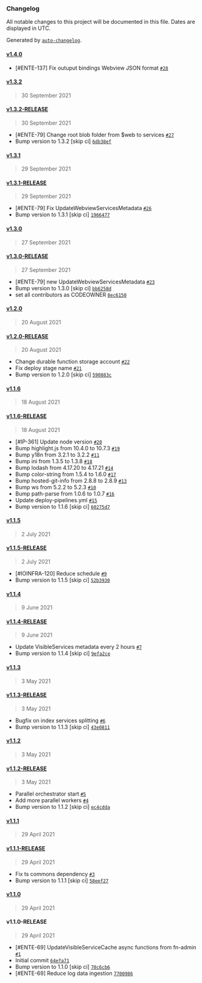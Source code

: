 ### Changelog

All notable changes to this project will be documented in this file. Dates are displayed in UTC.

Generated by [`auto-changelog`](https://github.com/CookPete/auto-changelog).

#### [v1.4.0](https://github.com/pagopa/io-functions-services-cache/compare/v1.3.2...v1.4.0)

- [#ENTE-137] Fix outuput bindings Webview JSON format [`#28`](https://github.com/pagopa/io-functions-services-cache/pull/28)

#### [v1.3.2](https://github.com/pagopa/io-functions-services-cache/compare/v1.3.2-RELEASE...v1.3.2)

> 30 September 2021

#### [v1.3.2-RELEASE](https://github.com/pagopa/io-functions-services-cache/compare/v1.3.1...v1.3.2-RELEASE)

> 30 September 2021

- [#ENTE-79] Change root blob folder from $web to services [`#27`](https://github.com/pagopa/io-functions-services-cache/pull/27)
- Bump version to 1.3.2 [skip ci] [`6db38ef`](https://github.com/pagopa/io-functions-services-cache/commit/6db38efebbf0c4e95193b86adbe54e6012f64516)

#### [v1.3.1](https://github.com/pagopa/io-functions-services-cache/compare/v1.3.1-RELEASE...v1.3.1)

> 29 September 2021

#### [v1.3.1-RELEASE](https://github.com/pagopa/io-functions-services-cache/compare/v1.3.0...v1.3.1-RELEASE)

> 29 September 2021

- [#ENTE-79] Fix UpdateWebviewServicesMetadata [`#26`](https://github.com/pagopa/io-functions-services-cache/pull/26)
- Bump version to 1.3.1 [skip ci] [`1966477`](https://github.com/pagopa/io-functions-services-cache/commit/1966477e5b25621f88acaa96f6bca8edd82befee)

#### [v1.3.0](https://github.com/pagopa/io-functions-services-cache/compare/v1.3.0-RELEASE...v1.3.0)

> 27 September 2021

#### [v1.3.0-RELEASE](https://github.com/pagopa/io-functions-services-cache/compare/v1.2.0...v1.3.0-RELEASE)

> 27 September 2021

- [#ENTE-79] new UpdateWebviewServicesMetadata [`#23`](https://github.com/pagopa/io-functions-services-cache/pull/23)
- Bump version to 1.3.0 [skip ci] [`bb6258d`](https://github.com/pagopa/io-functions-services-cache/commit/bb6258d96565d0ba91a87fb5c5ba539362ba7a00)
- set all contributors as CODEOWNER [`8ec6150`](https://github.com/pagopa/io-functions-services-cache/commit/8ec61501ad854973b86d8eec853154fff2103b36)

#### [v1.2.0](https://github.com/pagopa/io-functions-services-cache/compare/v1.2.0-RELEASE...v1.2.0)

> 20 August 2021

#### [v1.2.0-RELEASE](https://github.com/pagopa/io-functions-services-cache/compare/v1.1.6...v1.2.0-RELEASE)

> 20 August 2021

- Change durable function storage account [`#22`](https://github.com/pagopa/io-functions-services-cache/pull/22)
- Fix deploy stage name [`#21`](https://github.com/pagopa/io-functions-services-cache/pull/21)
- Bump version to 1.2.0 [skip ci] [`590883c`](https://github.com/pagopa/io-functions-services-cache/commit/590883c1001cee57b2cfee9e1f786ffa2a83af92)

#### [v1.1.6](https://github.com/pagopa/io-functions-services-cache/compare/v1.1.6-RELEASE...v1.1.6)

> 18 August 2021

#### [v1.1.6-RELEASE](https://github.com/pagopa/io-functions-services-cache/compare/v1.1.5...v1.1.6-RELEASE)

> 18 August 2021

- [#IP-361] Update node version [`#20`](https://github.com/pagopa/io-functions-services-cache/pull/20)
- Bump highlight.js from 10.4.0 to 10.7.3 [`#19`](https://github.com/pagopa/io-functions-services-cache/pull/19)
- Bump y18n from 3.2.1 to 3.2.2 [`#11`](https://github.com/pagopa/io-functions-services-cache/pull/11)
- Bump ini from 1.3.5 to 1.3.8 [`#18`](https://github.com/pagopa/io-functions-services-cache/pull/18)
- Bump lodash from 4.17.20 to 4.17.21 [`#14`](https://github.com/pagopa/io-functions-services-cache/pull/14)
- Bump color-string from 1.5.4 to 1.6.0 [`#17`](https://github.com/pagopa/io-functions-services-cache/pull/17)
- Bump hosted-git-info from 2.8.8 to 2.8.9 [`#13`](https://github.com/pagopa/io-functions-services-cache/pull/13)
- Bump ws from 5.2.2 to 5.2.3 [`#10`](https://github.com/pagopa/io-functions-services-cache/pull/10)
- Bump path-parse from 1.0.6 to 1.0.7 [`#16`](https://github.com/pagopa/io-functions-services-cache/pull/16)
- Update deploy-pipelines.yml [`#15`](https://github.com/pagopa/io-functions-services-cache/pull/15)
- Bump version to 1.1.6 [skip ci] [`60275d7`](https://github.com/pagopa/io-functions-services-cache/commit/60275d74303aff1bca0e7d36264869ad635e6bf8)

#### [v1.1.5](https://github.com/pagopa/io-functions-services-cache/compare/v1.1.5-RELEASE...v1.1.5)

> 2 July 2021

#### [v1.1.5-RELEASE](https://github.com/pagopa/io-functions-services-cache/compare/v1.1.4...v1.1.5-RELEASE)

> 2 July 2021

- [#IOINFRA-120] Reduce schedule [`#9`](https://github.com/pagopa/io-functions-services-cache/pull/9)
- Bump version to 1.1.5 [skip ci] [`52b3930`](https://github.com/pagopa/io-functions-services-cache/commit/52b3930747d975fbe311f0c554c4175e1b5584e2)

#### [v1.1.4](https://github.com/pagopa/io-functions-services-cache/compare/v1.1.4-RELEASE...v1.1.4)

> 9 June 2021

#### [v1.1.4-RELEASE](https://github.com/pagopa/io-functions-services-cache/compare/v1.1.3...v1.1.4-RELEASE)

> 9 June 2021

- Update VisibleServices metadata every 2 hours [`#7`](https://github.com/pagopa/io-functions-services-cache/pull/7)
- Bump version to 1.1.4 [skip ci] [`9efa2ce`](https://github.com/pagopa/io-functions-services-cache/commit/9efa2ced29c10f854c310009db820110015b4b96)

#### [v1.1.3](https://github.com/pagopa/io-functions-services-cache/compare/v1.1.3-RELEASE...v1.1.3)

> 3 May 2021

#### [v1.1.3-RELEASE](https://github.com/pagopa/io-functions-services-cache/compare/v1.1.2...v1.1.3-RELEASE)

> 3 May 2021

- Bugfix on index services splitting [`#6`](https://github.com/pagopa/io-functions-services-cache/pull/6)
- Bump version to 1.1.3 [skip ci] [`43e0811`](https://github.com/pagopa/io-functions-services-cache/commit/43e08117ecf29c0a3a8105d731285ac6aab5fb89)

#### [v1.1.2](https://github.com/pagopa/io-functions-services-cache/compare/v1.1.2-RELEASE...v1.1.2)

> 3 May 2021

#### [v1.1.2-RELEASE](https://github.com/pagopa/io-functions-services-cache/compare/v1.1.1...v1.1.2-RELEASE)

> 3 May 2021

- Parallel orchestrator start [`#5`](https://github.com/pagopa/io-functions-services-cache/pull/5)
- Add more parallel workers [`#4`](https://github.com/pagopa/io-functions-services-cache/pull/4)
- Bump version to 1.1.2 [skip ci] [`ec4cdda`](https://github.com/pagopa/io-functions-services-cache/commit/ec4cddaca225a92c5a67912aa2709f3cb437630c)

#### [v1.1.1](https://github.com/pagopa/io-functions-services-cache/compare/v1.1.1-RELEASE...v1.1.1)

> 29 April 2021

#### [v1.1.1-RELEASE](https://github.com/pagopa/io-functions-services-cache/compare/v1.1.0...v1.1.1-RELEASE)

> 29 April 2021

- Fix ts commons dependency [`#3`](https://github.com/pagopa/io-functions-services-cache/pull/3)
- Bump version to 1.1.1 [skip ci] [`58eef27`](https://github.com/pagopa/io-functions-services-cache/commit/58eef27e04a5763cfd3365da93000ae42cb874ad)

#### [v1.1.0](https://github.com/pagopa/io-functions-services-cache/compare/v1.1.0-RELEASE...v1.1.0)

> 29 April 2021

#### v1.1.0-RELEASE

> 29 April 2021

- [#ENTE-69] UpdateVisibleServiceCache async functions from fn-admin [`#1`](https://github.com/pagopa/io-functions-services-cache/pull/1)
- Initial commit [`64efa71`](https://github.com/pagopa/io-functions-services-cache/commit/64efa71a3cab728c4a2d5f1a0d1dcf46eb82c397)
- Bump version to 1.1.0 [skip ci] [`70c6cb6`](https://github.com/pagopa/io-functions-services-cache/commit/70c6cb6767ee4349642f89dd36eaf0a83ad7605c)
- [#ENTE-69] Reduce log data ingestion [`7700986`](https://github.com/pagopa/io-functions-services-cache/commit/7700986bd44aea39019c432a013d586ee592f6ab)

